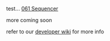 test...
[061 Sequencer](http://docs.8bitmixtape.cc/hexs/061_8NeoPixelSequencer_dusjagrMod2.hex)

more coming soon

refer to our [developer wiki](http://wiki.8bitmixtape.cc/#/) for more info
